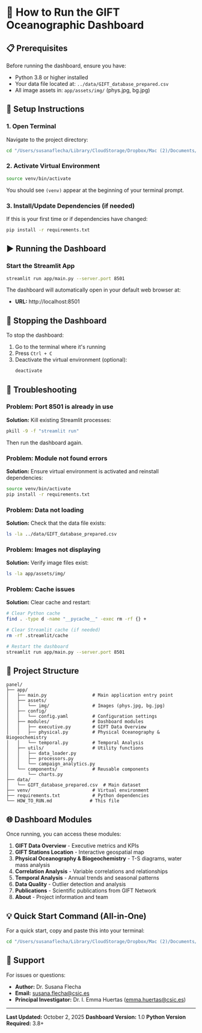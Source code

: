 # 🚀 How to Run the GIFT Oceanographic Dashboard

## 📋 Prerequisites

Before running the dashboard, ensure you have:
- Python 3.8 or higher installed
- Your data file located at: `../data/GIFT_database_prepared.csv`
- All image assets in: `app/assets/img/` (phys.jpg, bg.jpg)

## 🔧 Setup Instructions

### 1. Open Terminal
Navigate to the project directory:
```bash
cd "/Users/susanaflecha/Library/CloudStorage/Dropbox/Mac (2)/Documents/GitHub/GIFT_EDA/panel"
```

### 2. Activate Virtual Environment
```bash
source venv/bin/activate
```

You should see `(venv)` appear at the beginning of your terminal prompt.

### 3. Install/Update Dependencies (if needed)
If this is your first time or if dependencies have changed:
```bash
pip install -r requirements.txt
```

## ▶️ Running the Dashboard

### Start the Streamlit App
```bash
streamlit run app/main.py --server.port 8501
```

The dashboard will automatically open in your default web browser at:
- **URL:** http://localhost:8501

## 🛑 Stopping the Dashboard

To stop the dashboard:
1. Go to the terminal where it's running
2. Press `Ctrl + C`
3. Deactivate the virtual environment (optional):
   ```bash
   deactivate
   ```

## 🔄 Troubleshooting

### Problem: Port 8501 is already in use
**Solution:** Kill existing Streamlit processes:
```bash
pkill -9 -f "streamlit run"
```
Then run the dashboard again.

### Problem: Module not found errors
**Solution:** Ensure virtual environment is activated and reinstall dependencies:
```bash
source venv/bin/activate
pip install -r requirements.txt
```

### Problem: Data not loading
**Solution:** Check that the data file exists:
```bash
ls -la ../data/GIFT_database_prepared.csv
```

### Problem: Images not displaying
**Solution:** Verify image files exist:
```bash
ls -la app/assets/img/
```

### Problem: Cache issues
**Solution:** Clear cache and restart:
```bash
# Clear Python cache
find . -type d -name "__pycache__" -exec rm -rf {} +

# Clear Streamlit cache (if needed)
rm -rf .streamlit/cache

# Restart the dashboard
streamlit run app/main.py --server.port 8501
```

## 📁 Project Structure

```
panel/
├── app/
│   ├── main.py                 # Main application entry point
│   ├── assets/
│   │   └── img/                # Images (phys.jpg, bg.jpg)
│   ├── config/
│   │   └── config.yaml         # Configuration settings
│   ├── modules/                # Dashboard modules
│   │   ├── executive.py        # GIFT Data Overview
│   │   ├── physical.py         # Physical Oceanography & Biogeochemistry
│   │   └── temporal.py         # Temporal Analysis
│   ├── utils/                  # Utility functions
│   │   ├── data_loader.py
│   │   ├── processors.py
│   │   └── campaign_analytics.py
│   └── components/             # Reusable components
│       └── charts.py
├── data/
│   └── GIFT_database_prepared.csv  # Main dataset
├── venv/                       # Virtual environment
├── requirements.txt            # Python dependencies
└── HOW_TO_RUN.md              # This file
```

## 🌐 Dashboard Modules

Once running, you can access these modules:

1. **GIFT Data Overview** - Executive metrics and KPIs
2. **GIFT Stations Location** - Interactive geospatial map
3. **Physical Oceanography & Biogeochemistry** - T-S diagrams, water mass analysis
4. **Correlation Analysis** - Variable correlations and relationships
5. **Temporal Analysis** - Annual trends and seasonal patterns
6. **Data Quality** - Outlier detection and analysis
7. **Publications** - Scientific publications from GIFT Network
8. **About** - Project information and team

## 💡 Quick Start Command (All-in-One)

For a quick start, copy and paste this into your terminal:

```bash
cd "/Users/susanaflecha/Library/CloudStorage/Dropbox/Mac (2)/Documents/GitHub/GIFT_EDA/panel" && source venv/bin/activate && streamlit run app/main.py --server.port 8501
```

## 📧 Support

For issues or questions:
- **Author:** Dr. Susana Flecha
- **Email:** susana.flecha@csic.es
- **Principal Investigator:** Dr. I. Emma Huertas (emma.huertas@csic.es)

---

**Last Updated:** October 2, 2025
**Dashboard Version:** 1.0
**Python Version Required:** 3.8+
